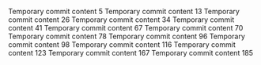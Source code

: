Temporary commit content 5
Temporary commit content 13
Temporary commit content 26
Temporary commit content 34
Temporary commit content 41
Temporary commit content 67
Temporary commit content 70
Temporary commit content 78
Temporary commit content 96
Temporary commit content 98
Temporary commit content 116
Temporary commit content 123
Temporary commit content 167
Temporary commit content 185
